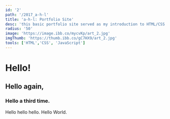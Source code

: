 ```yaml
---
id: '2'
path: '/2017_a-h-l'
title: 'a-h-l: Portfolio Site'
desc: 'this basic portfolio site served as my introduction to HTML/CSS with a sprinkle of JavaScript to make things work.'
radius: '50'
image: 'https://image.ibb.co/mycvKp/art_2.jpg'
imgThumb: 'https://thumb.ibb.co/gC7HX9/art_2.jpg'
tools: ['HTML','CSS', 'JavaScript']
---
```

# Hello!
## Hello again,
### Hello a third time.
Hello hello hello. Hello World.